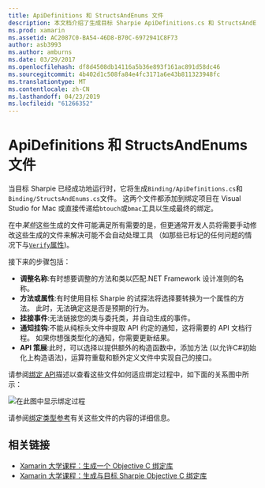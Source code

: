```yaml
---
title: ApiDefinitions 和 StructsAndEnums 文件
description: 本文档介绍了生成目标 Sharpie ApiDefinitions.cs 和 StructsAndEnums.cs 文件。 然后使用这些文件以访问 Objective C 代码从C#。
ms.prod: xamarin
ms.assetid: AC2087C0-BA54-46D8-B70C-6972941C8F73
author: asb3993
ms.author: amburns
ms.date: 03/29/2017
ms.openlocfilehash: df8d4508db14116a5b36e893f161ac891d58dc46
ms.sourcegitcommit: 4b402d1c508fa84e4fc3171a6e43b811323948fc
ms.translationtype: MT
ms.contentlocale: zh-CN
ms.lasthandoff: 04/23/2019
ms.locfileid: "61266352"
---
```

# <a name="apidefinitions--structsandenums-files"></a>ApiDefinitions 和 StructsAndEnums 文件

当目标 Sharpie 已经成功地运行时，它将生成`Binding/ApiDefinitions.cs`和`Binding/StructsAndEnums.cs`文件。
这两个文件都添加到绑定项目在 Visual Studio for Mac 或直接传递给`btouch`或`bmac`工具以生成最终的绑定。

在中*某些*这些生成的文件可能满足所有需要的是，但更通常开发人员将需要手动修改这些生成的文件来解决可能不会自动处理工具 （如那些已标记的任何问题的情况下与[`Verify`属性](~/cross-platform/macios/binding/objective-sharpie/platform/verify.md))。

接下来的步骤包括：

- **调整名称**:有时想要调整的方法和类以匹配.NET Framework 设计准则的名称。
- **方法或属性**:有时使用目标 Sharpie 的试探法将选择要转换为一个属性的方法。 此时，无法确定这是否是预期的行为。
- **挂接事件**:无法链接您的类与委托类，并自动生成的事件。
- **通知挂钩**:不能从纯标头文件中提取 API 约定的通知，这将需要的 API 文档行程。 如果你想强类型化的通知，你需要更新结果。
- **API 策展**:此时，可以选择以提供额外的构造函数中，添加方法 (以允许C#初始化上构造语法)，运算符重载和额外定义文件中实现自己的接口。

请参阅[绑定 API](~/cross-platform/macios/binding/objective-c-libraries.md)描述以查看这些文件如何适应绑定过程中，如下面的关系图中所示：

![](apidefinitions-structsandenums-images/binding-flowchart.png "在此图中显示绑定过程")

请参阅[绑定类型参考](~/cross-platform/macios/binding/binding-types-reference.md)有关这些文件的内容的详细信息。

## <a name="related-links"></a>相关链接

- [Xamarin 大学课程：生成一个 Objective C 绑定库](https://university.xamarin.com/classes/track/all#building-an-objective-c-bindings-library)
- [Xamarin 大学课程：生成与目标 Sharpie Objective C 绑定库](https://university.xamarin.com/classes/track/all#build-an-objective-c-bindings-library-with-objective-sharpie)

